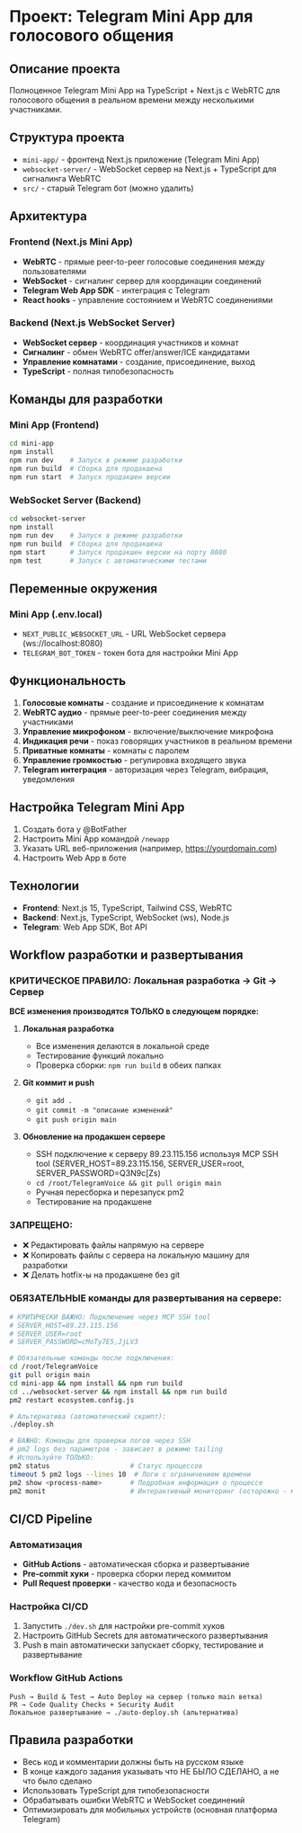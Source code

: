 # Проект: Telegram Mini App для голосового общения

## Описание проекта
Полноценное Telegram Mini App на TypeScript + Next.js с WebRTC для голосового общения в реальном времени между несколькими участниками.

## Структура проекта
- `mini-app/` - фронтенд Next.js приложение (Telegram Mini App)
- `websocket-server/` - WebSocket сервер на Next.js + TypeScript для сигналинга WebRTC
- `src/` - старый Telegram бот (можно удалить)

## Архитектура
### Frontend (Next.js Mini App)
- **WebRTC** - прямые peer-to-peer голосовые соединения между пользователями
- **WebSocket** - сигналинг сервер для координации соединений
- **Telegram Web App SDK** - интеграция с Telegram
- **React hooks** - управление состоянием и WebRTC соединениями

### Backend (Next.js WebSocket Server)
- **WebSocket сервер** - координация участников и комнат
- **Сигналинг** - обмен WebRTC offer/answer/ICE кандидатами
- **Управление комнатами** - создание, присоединение, выход
- **TypeScript** - полная типобезопасность

## Команды для разработки

### Mini App (Frontend)
```bash
cd mini-app
npm install
npm run dev    # Запуск в режиме разработки
npm run build  # Сборка для продакшена
npm run start  # Запуск продакшен версии
```

### WebSocket Server (Backend)
```bash
cd websocket-server
npm install
npm run dev    # Запуск в режиме разработки
npm run build  # Сборка для продакшена
npm start      # Запуск продакшен версии на порту 8080
npm test       # Запуск с автоматическими тестами
```

## Переменные окружения

### Mini App (.env.local)
- `NEXT_PUBLIC_WEBSOCKET_URL` - URL WebSocket сервера (ws://localhost:8080)
- `TELEGRAM_BOT_TOKEN` - токен бота для настройки Mini App

## Функциональность
1. **Голосовые комнаты** - создание и присоединение к комнатам
2. **WebRTC аудио** - прямые peer-to-peer соединения между участниками
3. **Управление микрофоном** - включение/выключение микрофона
4. **Индикация речи** - показ говорящих участников в реальном времени
5. **Приватные комнаты** - комнаты с паролем
6. **Управление громкостью** - регулировка входящего звука
7. **Telegram интеграция** - авторизация через Telegram, вибрация, уведомления

## Настройка Telegram Mini App
1. Создать бота у @BotFather
2. Настроить Mini App командой `/newapp`
3. Указать URL веб-приложения (например, https://yourdomain.com)
4. Настроить Web App в боте

## Технологии
- **Frontend**: Next.js 15, TypeScript, Tailwind CSS, WebRTC
- **Backend**: Next.js, TypeScript, WebSocket (ws), Node.js
- **Telegram**: Web App SDK, Bot API

## Workflow разработки и развертывания

### КРИТИЧЕСКОЕ ПРАВИЛО: Локальная разработка → Git → Сервер
**ВСЕ изменения производятся ТОЛЬКО в следующем порядке:**

1. **Локальная разработка**
   - Все изменения делаются в локальной среде
   - Тестирование функций локально
   - Проверка сборки: `npm run build` в обеих папках

2. **Git коммит и push**
   - `git add .`
   - `git commit -m "описание изменений"`
   - `git push origin main`

3. **Обновление на продакшен сервере**
   - SSH подключение к серверу 89.23.115.156 используя MCP SSH tool (SERVER_HOST=89.23.115.156, SERVER_USER=root, SERVER_PASSWORD=Q3N9c[Zs)
   - `cd /root/TelegramVoice && git pull origin main`
   - Ручная пересборка и перезапуск pm2
   - Тестирование на продакшене

### ЗАПРЕЩЕНО:
- ❌ Редактировать файлы напрямую на сервере
- ❌ Копировать файлы с сервера на локальную машину для разработки
- ❌ Делать hotfix-ы на продакшене без git

### ОБЯЗАТЕЛЬНЫЕ команды для развертывания на сервере:
```bash
# КРИТИЧЕСКИ ВАЖНО: Подключение через MCP SSH tool
# SERVER_HOST=89.23.115.156
# SERVER_USER=root
# SERVER_PASSWORD=cMoTy7E5,JjLV3

# Обязательные команды после подключения:
cd /root/TelegramVoice
git pull origin main
cd mini-app && npm install && npm run build
cd ../websocket-server && npm install && npm run build
pm2 restart ecosystem.config.js

# Альтернатива (автоматический скрипт):
./deploy.sh

# ВАЖНО: Команды для проверки логов через SSH
# pm2 logs без параметров - зависает в режиме tailing
# Используйте ТОЛЬКО:
pm2 status                    # Статус процессов
timeout 5 pm2 logs --lines 10  # Логи с ограничением времени
pm2 show <process-name>       # Подробная информация о процессе
pm2 monit                     # Интерактивный мониторинг (осторожно - может зависнуть)
```

## CI/CD Pipeline

### Автоматизация
- **GitHub Actions** - автоматическая сборка и развертывание
- **Pre-commit хуки** - проверка сборки перед коммитом
- **Pull Request проверки** - качество кода и безопасность

### Настройка CI/CD
1. Запустить `./dev.sh` для настройки pre-commit хуков
2. Настроить GitHub Secrets для автоматического развертывания
3. Push в main автоматически запускает сборку, тестирование и развертывание

### Workflow GitHub Actions
```
Push → Build & Test → Auto Deploy на сервер (только main ветка)
PR → Code Quality Checks + Security Audit
Локальное развертывание → ./auto-deploy.sh (альтернатива)
```

## Правила разработки
- Весь код и комментарии должны быть на русском языке
- В конце каждого задания указывать что НЕ БЫЛО СДЕЛАНО, а не что было сделано
- Использовать TypeScript для типобезопасности
- Обрабатывать ошибки WebRTC и WebSocket соединений
- Оптимизировать для мобильных устройств (основная платформа Telegram)
